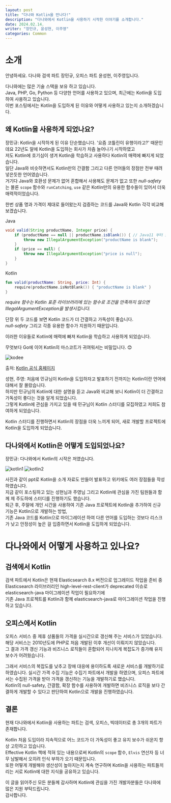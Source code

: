 ```yaml
---
layout: post
title: "다나와 Kotlin을 만나다!"
description: "다나와에서 Kotlin을 사용하기 시작한 이야기를 소개합니다."
date: 2024.02.14.
writer: "장민규, 윤성현, 이주영"
categories: Common
---
```


# 소개

안녕하세요. 다나와 검색 파트 장민규, 오피스 파트 윤성현, 이주영입니다.

다나와에는 많은 기술 스택을 보유 하고 있습니다.   
Java, PHP, Go, Python 등 다양한 언어를 사용하고 있으며, 최근에는 Kotlin을 도입하여 사용하고 있습니다.   
이번 포스팅에서는 Kotlin을 도입하게 된 이유와 어떻게 사용하고 있는지 소개하겠습니다.


## 왜 Kotlin을 사용하게 되었나요?

장민규: Kotlin을 시작하게 된 이유 단순했습니다. '요즘 코틀린이 유행이라고?' 때문인데요 22년도 말에 Kotlin을 도입하는 회사가 차츰 늘어나기 시작하였고    
저도 Kotlin에 호기심이 생겨 Kotlin을 학습하고 사용하다 Kotlin의 매력에 빠지게 되었습니다.   
일단 Java와 비슷하면서도 Kotlin만의 간결함 그리고 다른 언어들의 장점만 전부 때려 넣은듯한 언어였습니다.    
거기다 Java와 호환성 문제가 없어 혼합해서 사용해도 문제가 없고 또한 *null-safety* 는 몰론 `scope` 함수와 `runCatching`, `use` 같은 Kotlin만의 유용한 함수들이 있어서 더욱 매력적이었습니다.

한번 상품 명과 가격이 제대로 들어왔는지 검증하는 코드를 Java와 Kotlin 각각 비교해 보겠습니다.

Java
```java
void valid(String productName, Integer price) {
    if (productName == null || productName.isBlank()) { // Java11 부터 isBlank() 사용 가능
        throw new IllegalArgumentException("productName is blank");
    }
    if (price == null) {
        throw new IllegalArgumentException("price is null");
    }
}
```
Kotlin
```kotlin
fun valid(productName: String, price: Int) {
    require(productName.isNotBlank()) { "productName is blank" }
}
```
*require 함수는 Kotlin 표준 라이브러리에 있는 함수로 조건을 만족하지 않으면 IllegalArgumentException을 발생시킵니다.*

단장 위 두 코드를 보면 Kotlin 코드가 더 간결하고 가독성이 좋습니다.    
*null-safety* 그리고 각종 유용한 함수가 지원하기 때문입니다.

이러한 이유들로 Kotlin에 매력에 빠져 Kotlin을 학습하고 사용하게 되었습니다.

무엇보다 Go에 이어 Kotlin의 마스코트가 귀여워서는 비밀입니다. 😊   

![kodee](/images/2024-02-14-Meet-The-Kotlin/kodee.png)   

출처: [Kotlin 공식 홈페이지](https://blog.jetbrains.com/ko/kotlin/2023/05/the-kotlin-mascot-returns/)

성현, 주영: 처음에 민규님이 Kotlin을 도입하자고 발표하기 전까지는 Kotlin이란 언어에 대해서 잘 몰랐습니다.   
하지만 민규님의 Kotlin에 대한 설명을 듣고 Java와 비교해 보니 Kotlin이 더 간결하고 가독성이 좋다는 것을 알게 되었습니다.   
그렇게 Kotlin에 관심을 가지고 있을 때 민규님이 Kotlin 스터디를 모집하였고 저희도 참여하게 되었습니다.

Kotlin 스터디를 진행하면서 Kotlin의 장점을 더욱 느끼게 되어, 새로 개발할 프로젝트에 Kotlin을 도입하게 되었습니다.


## 다나와에서 Kotlin은 어떻게 도입되었나요?

장민규: 다나와에서 Kotlin의 시작은 저였습니다.

![kotlin1](/images/2024-02-14-Meet-The-Kotlin/kotlin-1.PNG)
![kotlin2](/images/2024-02-14-Meet-The-Kotlin/kotlin-2.PNG)

사진과 같이 ppt로 Kotlin을 소개 자료도 만들어 발표하고 위키에도 여러 장점들을 작성하였습니다.   
지금 같이 포스팅하고 있는 성현님과 주영님 그리고 Kotlin에 관심을 가진 팀원들과 함께 제 주도하에 스터디를 진행하기도 했습니다.   
퇴근 후, 주말에 개인 시간을 사용하여 기존 Java 프로젝트에 Kotlin을 추가하여 신규 기능은 Kotlin으로 개발하는 방법,    
기존 Java 코드를 Kotlin으로 마이그레이션 하여 다른 언어를 도입하는 것보다 리스크가 낮고 안정성이 높은 걸 입증하면서 Kotlin을 도입하게 되었습니다.

# 다나와에서 어떻게 사용하고 있나요?

## 검색에서 Kotlin

검색 파트에서 Kotlin은 현재 Elasticsearch 8.x 버전으로 업그레이드 작업을 준비 중    
Elasticsearch 라이브러리인 high-level-rest-client가 deprecated 이슈로 elasticsearch-java 마이그레이션 작업이 필요하기에   
기존 Java 프로젝트를 Kotlin과 함께 elasticsearch-java로 마이그레이션 작업을 진행하고 있습니다.

## 오피스에서 Kotlin

오피스 서비스 중 제휴 상품들의 가격을 실시간으로 갱신해 주는 서비스가 있었습니다.   
해당 서비스는 2010년도에 PHP로 처음 개발된 이후 개선이 이뤄지지 않았습니다.   
그 결과 가격 갱신 기능과 비즈니스 로직들이 혼합되어 지나치게 복잡도가 증가해 유지 보수가 어려웠습니다.

그래서 서비스의 복잡도를 낮추고 장애 대응에 용이하도록 새로운 서비스를 개발하기로 하였습니다.
실시간 가격 수집 기능은 수집기 파트에서 개발을 하였으며, 오피스 파트에서는 수집된 가격을 받아 가격을 갱신하는 기능을 개발하기로 했습니다.   
Kotlin의 null-safety, 간결함, 확장 함수를 사용하여 개발하면 비즈니스 로직을 보다 간결하게 개발할 수 있다고 판단하여 Kotlin으로 개발을 진행하였습니다.

## 결론

현재 다나와에서 Kotlin을 사용하는 파트는 검색, 오피스, 빅데이터로 총 3개의 파트가 존재합니다.   

Kotlin 처음 도입이라 지속적으로 어느 코드가 더 가독성이 좋고 유지 보수가 쉬운지 항상 고민하고 있습니다.      
Effective Kotlin 책에 적혀 있는 내용으로써  Kotlin의 `scope` 함수, `Elvis` 연산자 등 너무 남발해서 오히려 인식 부하가 오기 때문입니다.   
또한 어떻게 개발해야 생산성이 높아지는지 계속 연구하며 Kotlin을 사용하는 파트들끼리는 서로 Kotlin에 대한 지식을 공유하고 있습니다.
 
이 글을 읽어주신 모든 분들께 감사하며 Kotlin에 관심을 가진 개발자분들은 다나와에 많은 지원 부탁드립니다.   
감사합니다.
